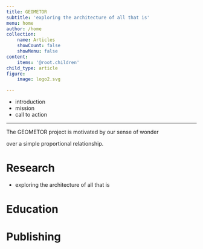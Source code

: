```yaml
---
title: GEOMETOR
subtitle: 'exploring the architecture of all that is'
menu: home
author: /home
collection:
    name: Articles
    showCount: false
    showMenu: false
content:
    items: '@root.children'
child_type: article
figure:
    image: logo2.svg

---
```


- introduction
- mission
- call to action

___

The GEOMETOR project is motivated by our sense of wonder

over a simple proportional relationship.

# Research

- exploring the architecture of all that is

# Education

# Publishing


